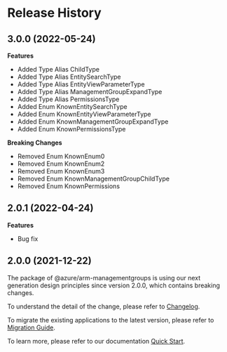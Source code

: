 # Release History
    
## 3.0.0 (2022-05-24)
    
**Features**

  - Added Type Alias ChildType
  - Added Type Alias EntitySearchType
  - Added Type Alias EntityViewParameterType
  - Added Type Alias ManagementGroupExpandType
  - Added Type Alias PermissionsType
  - Added Enum KnownEntitySearchType
  - Added Enum KnownEntityViewParameterType
  - Added Enum KnownManagementGroupExpandType
  - Added Enum KnownPermissionsType

**Breaking Changes**

  - Removed Enum KnownEnum0
  - Removed Enum KnownEnum2
  - Removed Enum KnownEnum3
  - Removed Enum KnownManagementGroupChildType
  - Removed Enum KnownPermissions
    
## 2.0.1 (2022-04-24)

**Features**

  - Bug fix

## 2.0.0 (2021-12-22)

The package of @azure/arm-managementgroups is using our next generation design principles since version 2.0.0, which contains breaking changes.

To understand the detail of the change, please refer to [Changelog](https://aka.ms/js-track2-changelog).

To migrate the existing applications to the latest version, please refer to [Migration Guide](https://aka.ms/js-track2-migration-guide).

To learn more, please refer to our documentation [Quick Start](https://aka.ms/js-track2-quickstart).
